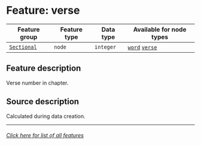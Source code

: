 # Feature: verse

Feature group | Feature type | Data type | Available for node types
---  | --- | --- | ---
[`Sectional`](home.md#sectional-features) | `node` | `integer`  | [`word`](wordnodefeatures.md#readme) [`verse`](versenodefeatures.md#readme) 

## Feature description

Verse number in chapter.

## Source description

Calculated during data creation.

---
###### [Click here for list of all features](home.md#readme)
